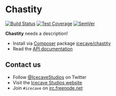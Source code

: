 # Chastity

[![Build Status]](https://travis-ci.org/IcecaveStudios/chastity)
[![Test Coverage]](https://coveralls.io/r/IcecaveStudios/chastity?branch=develop)
[![SemVer]](http://semver.org)

**Chastity** needs a description!

* Install via [Composer](http://getcomposer.org) package [icecave/chastity](https://packagist.org/packages/icecave/chastity)
* Read the [API documentation](http://icecavestudios.github.io/chastity/artifacts/documentation/api/)

## Contact us

* Follow [@IcecaveStudios](https://twitter.com/IcecaveStudios) on Twitter
* Visit the [Icecave Studios website](http://icecave.com.au)
* Join `#icecave` on [irc.freenode.net](http://webchat.freenode.net?channels=icecave)

<!-- references -->
[Build Status]: http://img.shields.io/travis/IcecaveStudios/chastity/develop.svg?style=flat-square
[Test Coverage]: http://img.shields.io/coveralls/IcecaveStudios/chastity/develop.svg?style=flat-square
[SemVer]: http://img.shields.io/:semver-0.0.0-red.svg?style=flat-square
